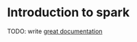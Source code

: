 # Introduction to spark

TODO: write [great documentation](http://jacobian.org/writing/what-to-write/)
